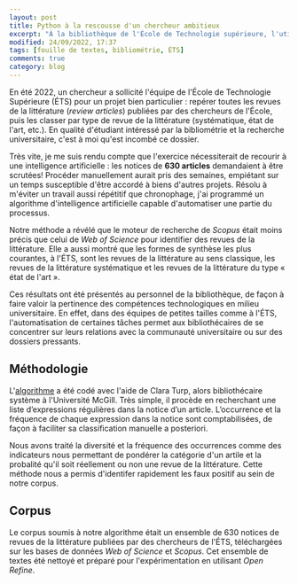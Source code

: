 ```yaml
---
layout: post
title: Python à la rescousse d'un chercheur ambitieux
excerpt: "À la bibliothèque de l'École de Technologie supérieure, l'utilisation de Python a permis de classer automatiquement des revues de la littérature."
modified: 24/09/2022, 17:37
tags: [fouille de textes, bibliométrie, ÉTS]
comments: true
category: blog
---
```


En été 2022, un chercheur a sollicité l'équipe de l'École de Technologie Supérieure (ÉTS) pour un projet bien particulier : repérer toutes les revues de la littérature (_review articles_) publiées par des chercheurs de l'École, puis les classer par type de revue de la littérature (systématique, état de l'art, etc.). En qualité d'étudiant intéressé par la bibliométrie et la recherche universitaire, c'est à moi qu'est incombé ce dossier.

Très vite, je me suis rendu compte que l'exercice nécessiterait de recourir à une intelligence artificielle : les notices de __630 articles__ demandaient à être scrutées! Procéder manuellement aurait pris des semaines, empiétant sur un temps susceptible d'être accordé à biens d'autres projets. Résolu à m'éviter un travail aussi répétitif que chronophage, j'ai programmé un algorithme d'intelligence artificielle capable d'automatiser une partie du processus.

Notre méthode a révélé que le moteur de recherche de _Scopus_ était moins précis que celui de _Web of Science_ pour identifier des revues de la littérature. Elle a aussi montré que les formes de synthèse les plus courantes, à l'ÉTS, sont les revues de la littérature au sens classique, les revues de la littérature systématique et les revues de la littérature du type « état de l'art ».

Ces résultats ont été présentés au personnel de la bibliothèque, de façon à faire valoir la pertinence des compétences technologiques en milieu universitaire. En effet, dans des équipes de petites tailles comme à l'ÉTS, l'automatisation de certaines tâches permet aux bibliothécaires de se concentrer sur leurs relations avec la communauté universitaire ou sur des dossiers pressants.

## Méthodologie

L'[algorithme](https://github.com/juste-un-roy/FT-Classification-Automatique) a été codé avec l'aide de Clara Turp, alors bibliothécaire système à l'Université McGill. Très simple, il procède en recherchant une liste d’expressions régulières dans la notice d’un article. L’occurrence et la fréquence de chaque expression dans la notice sont comptabilisées, de façon à faciliter sa classification manuelle a posteriori.

Nous avons traité la diversité et la fréquence des occurrences comme des indicateurs nous permettant de pondérer la catégorie d'un artile et la probalité qu'il soit réellement ou non une revue de la littérature. Cette méthode nous a permis d'identifer rapidement les faux positif au sein de notre corpus. 

## Corpus
Le corpus soumis à notre algorithme était un ensemble de 630 notices de revues de la littérature publiées par des chercheurs de l'ÉTS, téléchargées sur les bases de données _Web of Science_ et _Scopus_. Cet ensemble de textes été nettoyé et préparé pour l'expérimentation en utilisant _Open Refine_.

